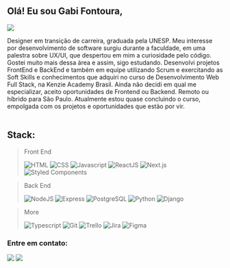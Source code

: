 ## Olá! Eu sou Gabi Fontoura, 
   <img src="https://readme-typing-svg.herokuapp.com?font=monospace&color=d089ff&size=27&left=true&vCenter=true&lines=A+Web+Developer;Bachelor's+in+Design;at+Unesp;Eager+to+learn;FrontEnd+and+BackEnd;">

Designer em transição de carreira, graduada pela UNESP. Meu interesse por desenvolvimento de software surgiu durante a faculdade, em uma palestra sobre UX/UI, que despertou em mim a curiosidade pelo código. Gostei muito mais dessa área e assim, sigo estudando. Desenvolvi projetos FrontEnd e BackEnd e também em equipe utilizando Scrum e exercitando as Soft Skills e conhecimentos que adquiri no curso de Desenvolvimento Web Full Stack, na Kenzie Academy Brasil. Ainda não decidi em qual me especializar, aceito oportunidades de Frontend ou Backend. Remoto ou híbrido para São Paulo. Atualmente estou quase concluindo o curso, empolgada com os projetos e oportunidades que estão por vir.<br><br>

## Stack:
> Front End
>
> ![HTML](https://img.shields.io/badge/HTML-200?style=for-the-badge&logo=html5&logoColor=a00)
> ![CSS](https://img.shields.io/badge/CSS-002?style=for-the-badge&logo=css3&logoColor=0af)
> ![Javascript](https://img.shields.io/badge/JavaScript-550?style=for-the-badge&logo=javascript&logoColor=f7df1e)
> ![ReactJS](https://img.shields.io/badge/React-20232A?style=for-the-badge&logo=react&logoColor=61DAFB)
> ![Next.js](https://img.shields.io/badge/Next-000?style=for-the-badge&logo=next.js&logoColor=)
> ![Styled Components](https://img.shields.io/badge/styled--components-a28?style=for-the-badge&logo=styled-components&logoColor=fff)

> Back End
> 
> ![NodeJS](https://img.shields.io/badge/Node.js-150?style=for-the-badge&logo=node.js&logoColor=fff)
> ![Express](https://img.shields.io/badge/Express-ddd?style=for-the-badge&logo=express&logoColor=000)
> ![PostgreSQL](https://img.shields.io/badge/PostgreSQL-20232A?style=for-the-badge&logo=postgresql&logoColor=61DAFB)
> ![Python](https://img.shields.io/badge/Python-550?style=for-the-badge&logo=python&logoColor=fff)
> ![Django](https://img.shields.io/badge/Django-150?style=for-the-badge&logo=django&logoColor=)

> More
> 
> ![Typescript](https://img.shields.io/badge/TypeScript-007ACC?style=for-the-badge&logo=typescript&logoColor=fff)
> ![Git](https://img.shields.io/badge/GIT-ddd?style=for-the-badge&logo=git&logoColor=)
> ![Trello](https://img.shields.io/badge/Trello-114?style=for-the-badge&logo=trello&logoColor=)
> ![Jira](https://img.shields.io/badge/Jira-550?style=for-the-badge&logo=jira&logoColor=fff)
> ![Figma](https://img.shields.io/badge/Figma-82f?style=for-the-badge&logo=figma&logoColor=fff)



### Entre em contato: 
   <a href="mailto:gabigfontoura@gmail.com" target="_blank"><img src="https://img.shields.io/badge/Gmail-D14836?style=for-the-badge&logo=gmail&logoColor=white"></a>
  <a href="https://www.linkedin.com/in/gabriela-garcia-fontoura" target="_blank"><img src="https://img.shields.io/badge/-LinkedIn-%230077B5?style=for-the-badge&logo=linkedin&logoColor=white" target="_blank"></a> 
<!-- 
  <div style="display: inline_block"><br>
    <img align="center" alt="Js" height="25" width="35" title="JavaScript" src="https://raw.githubusercontent.com/devicons/devicon/master/icons/javascript/javascript-plain.svg">
    <img align="center" alt="Ts" height="25" width="35" title="Typescript" src="https://raw.githubusercontent.com/devicons/devicon/master/icons/typescript/typescript-plain.svg">
    <img align="center" alt="React" height="25" width="35" title="React" src="https://raw.githubusercontent.com/devicons/devicon/master/icons/react/react-original.svg">
    <img align="center" alt="Gabi-HTML" height="25" width="35" title="HTML" src="https://raw.githubusercontent.com/devicons/devicon/master/icons/html5/html5-original.svg">
    <img align="center" alt="Gabi-CSS" height="25" width="35" title="CSS" src="https://raw.githubusercontent.com/devicons/devicon/master/icons/css3/css3-original.svg">
    <img align="center" alt="Gabi-Figma" height="25" width="35" title="Figma" src="https://cdn.jsdelivr.net/gh/devicons/devicon/icons/figma/figma-original.svg">
    <img align="center" alt="Gabi-Ai" height="25" width="35" title="Illustrator" src="https://cdn.jsdelivr.net/gh/devicons/devicon/icons/illustrator/illustrator-plain.svg">
   <img align="center" alt="Node.js" height="25" width="35" title="Node.js" src="https://raw.githubusercontent.com/devicons/devicon/master/icons/nodejs/nodejs-original.svg">
      <img align="center" alt="Express" height="25" width="35"  title="Express" src="https://cdn.jsdelivr.net/gh/devicons/devicon/icons/express/express-original.svg"/>
<img align="center" alt="Gabi-Postgre" height="25" width="35" title="PostgreSQL"src="https://cdn.jsdelivr.net/gh/devicons/devicon/icons/postgresql/postgresql-original.svg">
   <img align="center" alt="Python" height="25" width="35" title="Python" src="https://raw.githubusercontent.com/devicons/devicon/master/icons/python/python-original.svg">
      <img align="center" alt="Django"height="25" width="35" title="Django" src="https://cdn.jsdelivr.net/gh/devicons/devicon/icons/django/django-plain.svg" />
      <img align="center" alt="npm" height="25" width="35" title="npm" src="https://cdn.jsdelivr.net/gh/devicons/devicon/icons/npm/npm-original-wordmark.svg" />
      <img align="center" alt="yarn" height="25" width="35" title="yarn" src="https://cdn.jsdelivr.net/gh/devicons/devicon/icons/yarn/yarn-original-wordmark.svg" 
      <img align="center" alt="Bash" height="25" width="35" title="Bash" src="https://cdn.jsdelivr.net/gh/devicons/devicon/icons/bash/bash-original.svg" />
      <img align="center" alt="Git" height="25" width="35" title="Git" src="https://raw.githubusercontent.com/devicons/devicon/master/icons/git/git-original.svg">
      <img align="center" alt="GitHub" height="25" width="35" title="GitHub" src="https://raw.githubusercontent.com/devicons/devicon/master/icons/github/github-original.svg">
       <img align="center" alt="Trello" height="25" width="35" title="Trello" src="https://cdn.jsdelivr.net/gh/devicons/devicon/icons/trello/trello-plain.svg" />
      <img align="center" alt="Slack" height="25" width="35" title="Slack" src="https://raw.githubusercontent.com/devicons/devicon/master/icons/slack/slack-original.svg"> 
   <img align="center" alt="VSCode" height="25" width="35" title="VSCode" src="https://cdn.jsdelivr.net/gh/devicons/devicon/icons/vscode/vscode-original.svg" />
  </div>   -->
  
